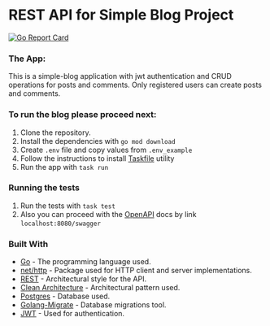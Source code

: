 # REST API for Simple Blog Project

[![Go Report Card](https://goreportcard.com/badge/github.com/markraiter/simple-blog)](https://goreportcard.com/report/github.com/markraiter/simple-blog)

### The App:

This is a simple-blog application with jwt authentication and CRUD operations for posts and comments. Only registered users can create posts and comments.

### To run the blog please proceed next:

1. Clone the repository.
2. Install the dependencies with `go mod download`
3. Create `.env` file and copy values from `.env_example`
4. Follow the instructions to install [Taskfile](https://taskfile.dev/ru-ru/installation/) utility
5. Run the app with `task run`

### Running the tests

1. Run the tests with `task test`
2. Also you can proceed with the [OpenAPI](https://swagger.io/) docs by link `localhost:8080/swagger`

### Built With

- [Go](https://golang.org/) - The programming language used.
- [net/http](https://pkg.go.dev/net/http) - Package used for HTTP client and server implementations.
- [REST](https://en.wikipedia.org/wiki/Representational_state_transfer) - Architectural style for the API.
- [Clean Architecture](https://8thlight.com/blog/uncle-bob/2012/08/13/the-clean-architecture.html) - Architectural pattern used.
- [Postgres](https://www.postgresql.org/) - Database used.
- [Golang-Migrate](https://github.com/golang-migrate/migrate) - Database migrations tool.
- [JWT](https://jwt.io/) - Used for authentication.